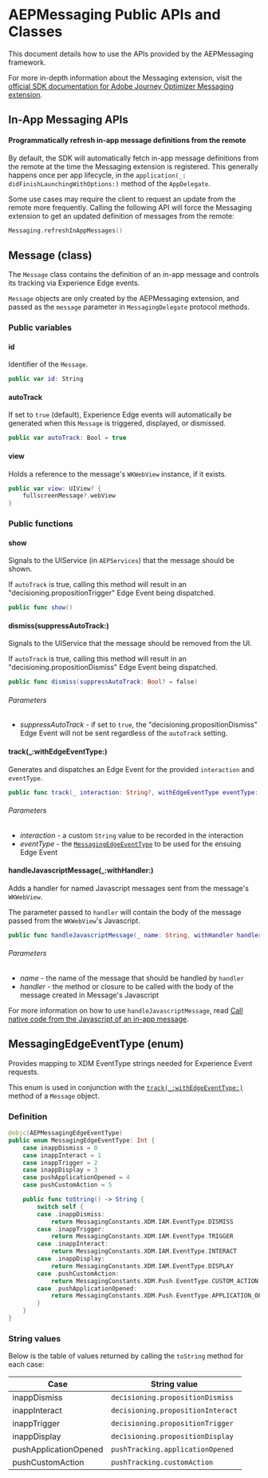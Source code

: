 # AEPMessaging Public APIs and Classes

This document details how to use the APIs provided by the AEPMessaging framework.

For more in-depth information about the Messaging extension, visit the [official SDK documentation for Adobe Journey Optimizer Messaging extension](https://developer.adobe.com/client-sdks/documentation/iam/).

## In-App Messaging APIs

#### Programmatically refresh in-app message definitions from the remote

By default, the SDK will automatically fetch in-app message definitions from the remote at the time the Messaging extension is registered. This generally happens once per app lifecycle, in the `application(_: didFinishLaunchingWithOptions:)` method of the `AppDelegate`.

Some use cases may require the client to request an update from the remote more frequently. Calling the following API will force the Messaging extension to get an updated definition of messages from the remote:

```swift
Messaging.refreshInAppMessages()
```

## Message (class)

The `Message` class contains the definition of an in-app message and controls its tracking via Experience Edge events.

`Message` objects are only created by the AEPMessaging extension, and passed as the `message` parameter in `MessagingDelegate` protocol methods.

### Public variables

#### id

Identifier of the `Message`.

```swift
public var id: String
```

#### autoTrack

If set to `true` (default), Experience Edge events will automatically be generated when this `Message` is triggered, displayed, or dismissed.

```swift
public var autoTrack: Bool = true
```

#### view

Holds a reference to the message's `WKWebView` instance, if it exists.

```swift
public var view: UIView? {
    fullscreenMessage?.webView
}
```

### Public functions

#### show

Signals to the UIService (in `AEPServices`) that the message should be shown.

If `autoTrack` is true, calling this method will result in an "decisioning.propositionTrigger" Edge Event being dispatched.

```swift
public func show()
```

#### dismiss(suppressAutoTrack:)

Signals to the UIService that the message should be removed from the UI.

If `autoTrack` is true, calling this method will result in an "decisioning.propositionDismiss" Edge Event being dispatched.

```swift
public func dismiss(suppressAutoTrack: Bool? = false)
```

###### Parameters

- _suppressAutoTrack_ - if set to `true`, the "decisioning.propositionDismiss" Edge Event will not be sent regardless of the `autoTrack` setting.

#### track(_:withEdgeEventType:)

Generates and dispatches an Edge Event for the provided `interaction` and `eventType`.

```swift
public func track(_ interaction: String?, withEdgeEventType eventType: MessagingEdgeEventType)
```

###### Parameters

- _interaction_ - a custom `String` value to be recorded in the interaction
- _eventType_ - the [`MessagingEdgeEventType`](./api-reference?id=messagingedgeeventtype-enum) to be used for the ensuing Edge Event

#### handleJavascriptMessage(_:withHandler:)

Adds a handler for named Javascript messages sent from the message's `WKWebView`.

The parameter passed to `handler` will contain the body of the message passed from the `WKWebView`'s Javascript.

```swift
public func handleJavascriptMessage(_ name: String, withHandler handler: @escaping (Any?) -> Void)
```

###### Parameters

- _name_ - the name of the message that should be handled by `handler`
- _handler_ - the method or closure to be called with the body of the message created in Message's Javascript

For more information on how to use `handleJavascriptMessage`, read [Call native code from the Javascript of an in-app message](https://github.com/adobe/aepsdk-messaging-ios/tree/main/Documentation/sources/how-to-call-native-from-javascript.md).

## MessagingEdgeEventType (enum)

Provides mapping to XDM EventType strings needed for Experience Event requests.

This enum is used in conjunction with the [`track(_:withEdgeEventType:)`](./api-reference?id=track_withedgeeventtype) method of a `Message` object.

### Definition

```swift
@objc(AEPMessagingEdgeEventType)
public enum MessagingEdgeEventType: Int {
    case inappDismiss = 0
    case inappInteract = 1
    case inappTrigger = 2
    case inappDisplay = 3
    case pushApplicationOpened = 4
    case pushCustomAction = 5

    public func toString() -> String {
        switch self {
        case .inappDismiss:
            return MessagingConstants.XDM.IAM.EventType.DISMISS
        case .inappTrigger:
            return MessagingConstants.XDM.IAM.EventType.TRIGGER
        case .inappInteract:
            return MessagingConstants.XDM.IAM.EventType.INTERACT
        case .inappDisplay:
            return MessagingConstants.XDM.IAM.EventType.DISPLAY
        case .pushCustomAction:
            return MessagingConstants.XDM.Push.EventType.CUSTOM_ACTION
        case .pushApplicationOpened:
            return MessagingConstants.XDM.Push.EventType.APPLICATION_OPENED
        }
    }
}
```

### String values

Below is the table of values returned by calling the `toString` method for each case:

| Case                  | String value                      |
|-----------------------|-----------------------------------|
| inappDismiss          | `decisioning.propositionDismiss`  |
| inappInteract         | `decisioning.propositionInteract` |
| inappTrigger          | `decisioning.propositionTrigger`  |
| inappDisplay          | `decisioning.propositionDisplay`  |
| pushApplicationOpened | `pushTracking.applicationOpened`  |
| pushCustomAction      | `pushTracking.customAction`       |